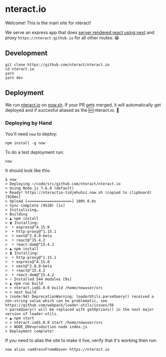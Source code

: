 # nteract.io

Welcome! This is the main site for nteract!

We serve an express app that does [server rendered react using next](https://zeit.co/blog/next) and proxy `https://nteract.github.io` for all other routes. 😁

## Development

```
git clone https://github.com/nteract/nteract.io
cd nteract.io
yarn
yarn dev
```

## Deployment

We run [nteract.io](https://nteract.io/) on [now.sh](https://zeit.co/now). If your PR gets merged, it will automatically get deployed and if succesful aliased as the 🆕 nteract.io. 🎉

### Deploying by Hand

You'll need `now` to deploy:

```
npm install -g now
```

To do a test deployment run:

```
now
```

It should look like this:

```
$ now
> Deploying ~/code/src/github.com/nteract/nteract.io
> Using Node.js 7.6.0 (default)
> Ready! https://nteractio-tzdjehuhzz.now.sh (copied to clipboard) [928ms]
> Upload [====================] 100% 0.0s
> Sync complete (952B) [1s]
> Initializing…
> Building
> ▲ npm install
> ⧗ Installing:
>  ‣ express@^4.15.0
>  ‣ http-proxy@^1.15.1
>  ‣ next@^2.0.0-beta
>  ‣ react@^15.4.2
>  ‣ react-dom@^15.4.2
> ▲ npm install
> ⧗ Installing:
>  ‣ http-proxy@^1.15.1
>  ‣ express@^4.15.0
>  ‣ next@^2.0.0-beta
>  ‣ react@^15.4.2
>  ‣ react-dom@^15.4.2
> ✓ Installed 544 modules [9s]
> ▲ npm run build
> > nteract.io@1.0.0 build /home/nowuser/src
> > next build
> (node:94) DeprecationWarning: loaderUtils.parseQuery() received a non-string value which can be problematic, see https://github.com/webpack/loader-utils/issues/56
> parseQuery() will be replaced with getOptions() in the next major version of loader-utils.
> ▲ npm start
> > nteract.io@1.0.0 start /home/nowuser/src
> > NODE_ENV=production node index.js
> Deployment complete!
```

If you need to alias the site to make it live, verify that it's working then run:

```
now alias <addressFromAbove> https://nteract.io
```
